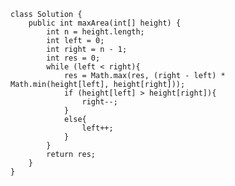     class Solution {
        public int maxArea(int[] height) {
            int n = height.length;
            int left = 0;
            int right = n - 1;
            int res = 0;
            while (left < right){
                res = Math.max(res, (right - left) * Math.min(height[left], height[right]));
                if (height[left] > height[right]){
                    right--;
                }
                else{
                    left++;
                }
            }
            return res;
        } 
    }
